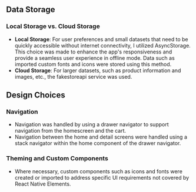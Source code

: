 ## Data Storage

### Local Storage vs. Cloud Storage

- **Local Storage**: For user preferences and small datasets that need to be quickly accessible without internet connectivity, I utilized AsyncStorage. This choice was made to enhance the app's responsiveness and provide a seamless user experience in offline mode. Data such as imported custom fonts and icons were stored using this method.
- **Cloud Storage**: For larger datasets, such as product information and images, etc., the fakestoreapi service was used.


## Design Choices

### Navigation

- Navigation was handled by using a drawer navigator to support navigation from the homescreen and the cart.
- Navigation between the home and detail screens were handled using a stack navigator within the home component of the drawer navigator.

### Theming and Custom Components

- Where necessary, custom components such as icons and fonts were created or imported to address specific UI requirements not covered by React Native Elements.

